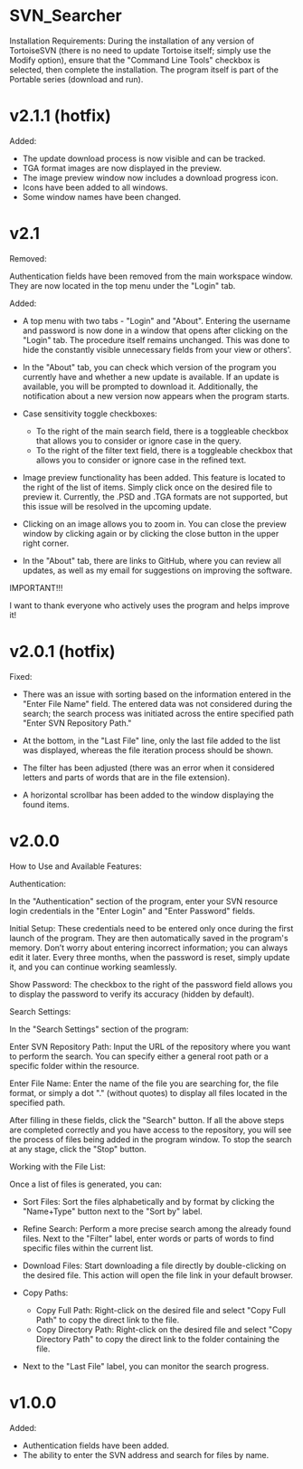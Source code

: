 # SVN_Searcher

Installation Requirements:
During the installation of any version of TortoiseSVN (there is no need to update Tortoise itself; simply use the Modify option), ensure that the "Command Line Tools" checkbox is selected, then complete the installation. The program itself is part of the Portable series (download and run).

# v2.1.1 (hotfix)

Added:

- The update download process is now visible and can be tracked.
- TGA format images are now displayed in the preview.
- The image preview window now includes a download progress icon.
- Icons have been added to all windows.
- Some window names have been changed.

# v2.1

Removed:

Authentication fields have been removed from the main workspace window. They are now located in the top menu under the "Login" tab.

Added:

- A top menu with two tabs - "Login" and "About". Entering the username and password is now done in a window that opens after clicking on the "Login" tab. The procedure itself remains unchanged. This was done to hide the constantly visible unnecessary fields from your view or others'.

- In the "About" tab, you can check which version of the program you currently have and whether a new update is available. If an update is available, you will be prompted to download it. Additionally, the notification about a new version now appears when the program starts.

- Case sensitivity toggle checkboxes:

	- To the right of the main search field, there is a toggleable checkbox that allows you to consider or ignore case in the query.
	- To the right of the filter text field, there is a toggleable checkbox that allows you to consider or ignore case in the refined text.

- Image preview functionality has been added. This feature is located to the right of the list of items. Simply click once on the desired file to preview it. Currently, the .PSD and .TGA formats are not supported, but this issue will be resolved in the upcoming update.

- Clicking on an image allows you to zoom in. You can close the preview window by clicking again or by clicking the close button in the upper right corner.

- In the "About" tab, there are links to GitHub, where you can review all updates, as well as my email for suggestions on improving the software.


IMPORTANT!!!

I want to thank everyone who actively uses the program and helps improve it!

# v2.0.1 (hotfix)

Fixed:

- There was an issue with sorting based on the information entered in the "Enter File Name" field. The entered data was not considered during the search; the search process was initiated across the entire specified path "Enter SVN Repository Path."

- At the bottom, in the "Last File" line, only the last file added to the list was displayed, whereas the file iteration process should be shown.

- The filter has been adjusted (there was an error when it considered letters and parts of words that are in the file extension).

- A horizontal scrollbar has been added to the window displaying the found items.

# v2.0.0 

How to Use and Available Features:

Authentication:

In the "Authentication" section of the program, enter your SVN resource login credentials in the "Enter Login" and "Enter Password" fields.

Initial Setup: These credentials need to be entered only once during the first launch of the program. They are then automatically saved in the program's memory. Don’t worry about entering incorrect information; you can always edit it later. Every three months, when the password is reset, simply update it, and you can continue working seamlessly.

Show Password: The checkbox to the right of the password field allows you to display the password to verify its accuracy (hidden by default).

Search Settings:

In the "Search Settings" section of the program:

Enter SVN Repository Path: Input the URL of the repository where you want to perform the search. You can specify either a general root path or a specific folder within the resource.

Enter File Name: Enter the name of the file you are searching for, the file format, or simply a dot "." (without quotes) to display all files located in the specified path.

After filling in these fields, click the "Search" button. If all the above steps are completed correctly and you have access to the repository, you will see the process of files being added in the program window. To stop the search at any stage, click the "Stop" button.

Working with the File List:

Once a list of files is generated, you can:

- Sort Files: Sort the files alphabetically and by format by clicking the "Name+Type" button next to the "Sort by" label.

- Refine Search: Perform a more precise search among the already found files. Next to the "Filter" label, enter words or parts of words to find specific files within the current list.

- Download Files: Start downloading a file directly by double-clicking on the desired file. This action will open the file link in your default browser.

- Copy Paths:

	- Copy Full Path: Right-click on the desired file and select "Copy Full Path" to copy the direct link to the file.
	- Copy Directory Path: Right-click on the desired file and select "Copy Directory Path" to copy the direct link to the folder containing the file.

- Next to the "Last File" label, you can monitor the search progress.

# v1.0.0

Added:

- Authentication fields have been added.
- The ability to enter the SVN address and search for files by name.
















